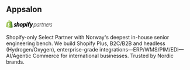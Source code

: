 ## Appsalon

<img src="assets/ShopifyPartners_Primary.svg" alt="Shopify Partner" width="25%" />

Shopify-only Select Partner with Norway's deepest in-house senior engineering bench. We build Shopify Plus, B2C/B2B and headless (Hydrogen/Oxygen), enterprise-grade integrations—ERP/WMS/PIM/EDI—AI/Agentic Commerce for international businesses. Trusted by Nordic brands.
